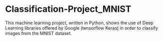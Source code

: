 # Classification-Project_MNIST

This machine learning project, written in Python, shows the use of Deep Learning libraries offered by Google (tensorflow Keras) in order to classify images from the MNIST dataset.

